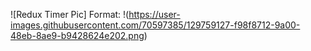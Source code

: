 ![Redux Timer Pic] 
 Format: !(https://user-images.githubusercontent.com/70597385/129759127-f98f8712-9a00-48eb-8ae9-b9428624e202.png)
